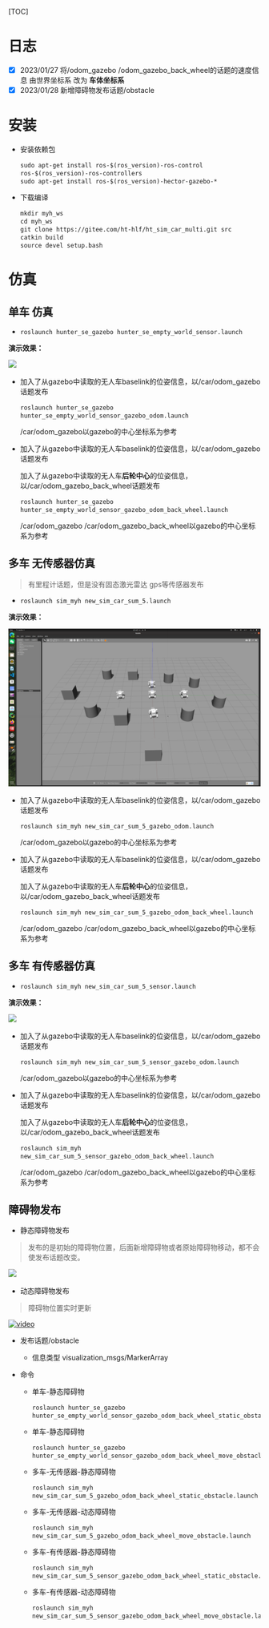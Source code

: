 [TOC]

# 日志

- [x] 2023/01/27 将/odom_gazebo /odom_gazebo_back_wheel的话题的速度信息 由世界坐标系 改为 **车体坐标系**
- [x] 2023/01/28 新增障碍物发布话题/obstacle 

# 安装

- 安装依赖包

  ```
  sudo apt-get install ros-$(ros_version)-ros-control ros-$(ros_version)-ros-controllers
  sudo apt-get install ros-$(ros_version)-hector-gazebo-*
  ```

- 下载编译

  ```
  mkdir myh_ws
  cd myh_ws
  git clone https://gitee.com/ht-hlf/ht_sim_car_multi.git src
  catkin build
  source devel setup.bash
  ```

# 仿真

## 单车 仿真

- ```
  roslaunch hunter_se_gazebo hunter_se_empty_world_sensor.launch 
  ```

**演示效果：**

![](sim_myh.assets/%E5%B1%8F%E5%B9%95%E6%88%AA%E5%9B%BE%202023-01-14%20131501-16736733311963.png)

- 加入了从gazebo中读取的无人车baselink的位姿信息，以/car/odom_gazebo话题发布

  ```
  roslaunch hunter_se_gazebo hunter_se_empty_world_sensor_gazebo_odom.launch
  ```

  /car/odom_gazebo以gazebo的中心坐标系为参考

- 加入了从gazebo中读取的无人车baselink的位姿信息，以/car/odom_gazebo话题发布

  加入了从gazebo中读取的无人车**后轮中心**的位姿信息，以/car/odom_gazebo_back_wheel话题发布

  ```
  roslaunch hunter_se_gazebo hunter_se_empty_world_sensor_gazebo_odom_back_wheel.launch 
  ```

  /car/odom_gazebo /car/odom_gazebo_back_wheel以gazebo的中心坐标系为参考



## 多车 无传感器仿真

> 有里程计话题，但是没有固态激光雷达 gps等传感器发布

- ```
  roslaunch sim_myh new_sim_car_sum_5.launch
  ```

**演示效果：**

![](sim_myh.assets/%E5%B1%8F%E5%B9%95%E6%88%AA%E5%9B%BE%202023-01-14%20125933-16736724115222.png)

- 加入了从gazebo中读取的无人车baselink的位姿信息，以/car/odom_gazebo话题发布

  ```
  roslaunch sim_myh new_sim_car_sum_5_gazebo_odom.launch 
  ```

  /car/odom_gazebo以gazebo的中心坐标系为参考

- 加入了从gazebo中读取的无人车baselink的位姿信息，以/car/odom_gazebo话题发布

  加入了从gazebo中读取的无人车**后轮中心**的位姿信息，以/car/odom_gazebo_back_wheel话题发布

  ```
  roslaunch sim_myh new_sim_car_sum_5_gazebo_odom_back_wheel.launch 
  ```

  /car/odom_gazebo /car/odom_gazebo_back_wheel以gazebo的中心坐标系为参考





## 多车 有传感器仿真

- ```
  roslaunch sim_myh new_sim_car_sum_5_sensor.launch
  ```

**演示效果：**

![](sim_myh.assets/%E5%B1%8F%E5%B9%95%E6%88%AA%E5%9B%BE%202023-01-14%20125154-16736720366621.png)



- 加入了从gazebo中读取的无人车baselink的位姿信息，以/car/odom_gazebo话题发布

  ```
  roslaunch sim_myh new_sim_car_sum_5_sensor_gazebo_odom.launch 
  ```

  /car/odom_gazebo以gazebo的中心坐标系为参考

- 加入了从gazebo中读取的无人车baselink的位姿信息，以/car/odom_gazebo话题发布

  加入了从gazebo中读取的无人车**后轮中心**的位姿信息，以/car/odom_gazebo_back_wheel话题发布

  ```
  roslaunch sim_myh new_sim_car_sum_5_sensor_gazebo_odom_back_wheel.launch 
  ```

  /car/odom_gazebo /car/odom_gazebo_back_wheel以gazebo的中心坐标系为参考



## 障碍物发布

- 静态障碍物发布

> 发布的是初始的障碍物位置，后面新增障碍物或者原始障碍物移动，都不会使发布话题改变。

![](README.assets/%E5%B1%8F%E5%B9%95%E6%88%AA%E5%9B%BE%202023-01-28%20193243.png)

- 动态障碍物发布

> 障碍物位置实时更新

[![video](https://bb-embed.herokuapp.com/embed?v=BV1xy4y197xG )]( https://www.bilibili.com/video/BV1xy4y197xG/?vd_source=c81e9e4a6abdaa49045ee8304823fb81 )

- 发布话题/obstacle 

  - 信息类型 visualization_msgs/MarkerArray

- 命令

  - 单车-静态障碍物

    ```
    roslaunch hunter_se_gazebo hunter_se_empty_world_sensor_gazebo_odom_back_wheel_static_obstacle.launch
    ```

  - 单车-静态障碍物

    ```
    roslaunch hunter_se_gazebo hunter_se_empty_world_sensor_gazebo_odom_back_wheel_move_obstacle.launch
    ```

  - 多车-无传感器-静态障碍物

    ```
    roslaunch sim_myh new_sim_car_sum_5_gazebo_odom_back_wheel_static_obstacle.launch
    ```

  - 多车-无传感器-动态障碍物

    ```
    roslaunch sim_myh new_sim_car_sum_5_gazebo_odom_back_wheel_move_obstacle.launch
    ```

  - 多车-有传感器-静态障碍物

    ```
    roslaunch sim_myh new_sim_car_sum_5_sensor_gazebo_odom_back_wheel_static_obstacle.launch
    ```

  - 多车-有传感器-动态障碍物

    ```
    roslaunch sim_myh new_sim_car_sum_5_sensor_gazebo_odom_back_wheel_move_obstacle.launch
    ```

    
